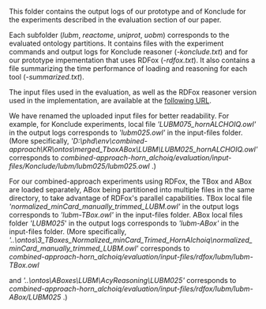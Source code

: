 This folder contains the output logs of our prototype and of Konclude for the experiments described in the evaluation section of our paper.

Each subfolder (*lubm*, *reactome*, *uniprot*, *uobm*) corresponds to the evaluated ontology partitions. It contains files with the experiment commands and output logs for Konclude reasoner (*-konclude.txt*) and for our prototype impementation that uses RDFox (*-rdfox.txt*). It also contains a file summarizing the time performance of loading and reasoning for each tool (*-summarized.txt*).  

The input files used in the evaluation, as well as the RDFox reasoner version used in the implementation, are available at the [following URL](https://zenodo.org/record/7746317#.ZBSgOXbMJik).

[comment]: # (old URL.) 

[comment]: # (https://www.dropbox.com/sh/w3otk3kn2lj04oy/AADbB9CwMCcdgZFou767vDbSa?dl=0.)

[comment]: # (TODO check files are the same in the new URL as in the old one)


We have renamed the uploaded input files for better readability. 
For example, for Konclude experiments, local file *'LUBM075_hornALCHOIQ.owl'* in the output logs corresponds to *'lubm025.owl'* in the input-files folder.
(More specifically, 
*'D:\phd\env\combined-approach\KR\ontos\merged_TboxABox\LUBM\LUBM025_hornALCHOIQ.owl'* 
corresponds to 
*combined-approach-horn_alchoiq/evaluation/input-files/Konclude/lubm/lubm025/lubm025.owl* .)

For our combined-approach experiments using RDFox, the TBox and ABox are loaded separately, ABox being partitioned into multiple files in the same directory, to take advantage of RDFox's parallel capabilities.
TBox local file *'normalized_minCard_manually_trimmed_LUBM.owl'* in the output logs corresponds to *'lubm-TBox.owl'* in the input-files folder.
ABox local files folder *'LUBM025*' in the output logs corresponds to *'lubm-ABox'* in the input-files folder.
(More specifically, 
*'..\ontos\3_TBoxes_Normalized_minCard_Trimed_HornAlchoiq\normalized_minCard_manually_trimmed_LUBM.owl'*
corresponds to  
*combined-approach-horn_alchoiq/evaluation/input-files/rdfox/lubm/lubm-TBox.owl*

and
*'..\ontos\ABoxes\LUBM\AcyReasoning\LUBM025'*
corresponds to  
*combined-approach-horn_alchoiq/evaluation/input-files/rdfox/lubm/lubm-ABox/LUBM025* .)
